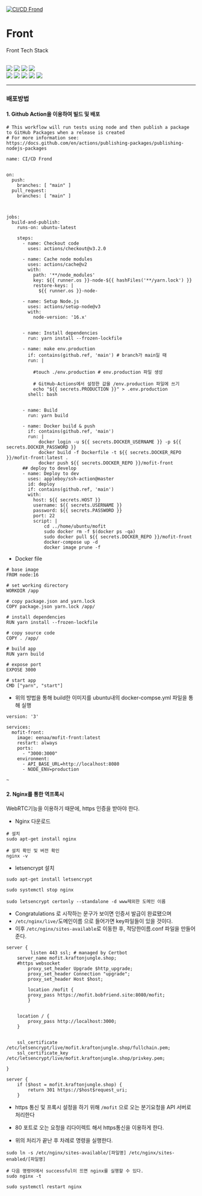 [![CI/CD Frond](https://github.com/MoFit-Project/Front/actions/workflows/npm-publish.yml/badge.svg)](https://github.com/MoFit-Project/Front/actions/workflows/npm-publish.yml)

# Front

Front Tech Stack

&#160;   
<img src="https://img.shields.io/badge/NGINX-009638?style=flat&logo=NGINX&logoColor=white"/>
<img src="https://img.shields.io/badge/Amazon AWS-232F3E?style=flat&logo=Amazon AWS&logoColor=white"/> 
<img src="https://img.shields.io/badge/JavaScript-F7DF1E?style=flat&logo=JavaScript&logoColor=white"/>
<img src="https://img.shields.io/badge/GameEngine-Phaser-blueviolet"/>
&#160;   
<img src="https://img.shields.io/badge/Docker-2496ED?style=flat&logo=Docker&logoColor=white"/>
<img src="https://img.shields.io/badge/Next.js-000000?style=flat&logo=Next.js&logoColor=white"/> 
<img src="https://img.shields.io/badge/GitHub Actions-2088FF?style=flat&logo=GitHub Actions&logoColor=white"/>
<img src="https://img.shields.io/badge/WebRTC-333333?style=flat&logo=WebRTC&logoColor=white"/> 
<img src="https://img.shields.io/badge/TensorFlow-FF6F00?style=flat&logo=TensorFlow&logoColor=white"/>  



---

### 배포방법

#### 1. Github Action을 이용하여 빌드 및 배포

```
# This workflow will run tests using node and then publish a package to GitHub Packages when a release is created
# For more information see: https://docs.github.com/en/actions/publishing-packages/publishing-nodejs-packages

name: CI/CD Frond


on:
  push:
    branches: [ "main" ]
  pull_request:
    branches: [ "main" ]



jobs:
  build-and-publish:
    runs-on: ubuntu-latest

    steps:
      - name: Checkout code
        uses: actions/checkout@v3.2.0

      - name: Cache node modules
        uses: actions/cache@v2
        with:
          path: '**/node_modules'
          key: ${{ runner.os }}-node-${{ hashFiles('**/yarn.lock') }}
          restore-keys: |
            ${{ runner.os }}-node-

      - name: Setup Node.js
        uses: actions/setup-node@v3
        with:
          node-version: '16.x'


      - name: Install dependencies
        run: yarn install --frozen-lockfile

      - name: make env.production
        if: contains(github.ref, 'main') # branch가 main일 때
        run: | 

          #touch ./env.production # env.production 파일 생성 

          # GitHub-Actions에서 설정한 값을 /env.production 파일에 쓰기
          echo "${{ secrets.PRODUCTION }}" > .env.production
        shell: bash


      - name: Build
        run: yarn build

      - name: Docker build & push
        if: contains(github.ref, 'main')
        run: |
            docker login -u ${{ secrets.DOCKER_USERNAME }} -p ${{ secrets.DOCKER_PASSWORD }}
            docker build -f Dockerfile -t ${{ secrets.DOCKER_REPO }}/mofit-front:latest .
            docker push ${{ secrets.DOCKER_REPO }}/mofit-front
      ## deploy to develop
      - name: Deploy to dev
        uses: appleboy/ssh-action@master
        id: deploy
        if: contains(github.ref, 'main')
        with:
          host: ${{ secrets.HOST }}
          username: ${{ secrets.USERNAME }}
          password: ${{ secrets.PASSWORD }}
          port: 22
          script: |
              cd ../home/ubuntu/mofit
              sudo docker rm -f $(docker ps -qa)
              sudo docker pull ${{ secrets.DOCKER_REPO }}/mofit-front
              docker-compose up -d
              docker image prune -f
```

- Docker file 

```
# base image
FROM node:16

# set working directory
WORKDIR /app

# copy package.json and yarn.lock
COPY package.json yarn.lock /app/

# install dependencies
RUN yarn install --frozen-lockfile

# copy source code
COPY . /app/

# build app
RUN yarn build

# expose port
EXPOSE 3000

# start app
CMD ["yarn", "start"]

```

- 위의 방법을 통해 build한 이미지를 ubuntu내의 docker-compse.yml 파일을 통해 실행

```
version: '3'

services:
  mofit-front:
    image: eenaa/mofit-front:latest
    restart: always
    ports:
      - "3000:3000"
    environment:
      - API_BASE_URL=http://localhost:8080
      - NODE_ENV=production

~
```

#### 2. Nginx를 통한 역프록시
WebRTC기능을 이용하기 때문에, https 인증을 받아야 한다. 

- Nginx 다운로드
```
# 설치
sudo apt-get install nginx

# 설치 확인 및 버전 확인
nginx -v
```

- letsencrypt 설치
```
sudo apt-get install letsencrypt

sudo systemctl stop nginx

sudo letsencrypt certonly --standalone -d www제외한 도메인 이름
```

- Congratulations 로 시작하는 문구가 보이면 인증서 발급이 완료됐으며
- ```/etc/nginx/live/```도메인이름 으로 들어가면 key파일들이 있을 것이다.
- 이후 ```/etc/nginx/sites-available```로 이동한 후, 적당한이름.conf 파일을 만들어 준다.

```
server {
         listen 443 ssl; # managed by Certbot
    server_name mofit.kraftonjungle.shop;
    #https websocket
        proxy_set_header Upgrade $http_upgrade;
        proxy_set_header Connection "upgrade";
        proxy_set_header Host $host;

        location /mofit {
        proxy_pass https://mofit.bobfriend.site:8080/mofit;
        }


    location / {
        proxy_pass http://localhost:3000;
    }


    ssl_certificate /etc/letsencrypt/live/mofit.kraftonjungle.shop/fullchain.pem; 
    ssl_certificate_key /etc/letsencrypt/live/mofit.kraftonjungle.shop/privkey.pem; 

}

server {
    if ($host = mofit.kraftonjungle.shop) {
        return 301 https://$host$request_uri;
    } 
```

- https 통신 및 프록시 설정을 하기 위해 ```/mofit``` 으로 오는 분기요청을 API 서버로 처리한다
- 80 포트로 오는 요청을 리다이렉트 해서 https통신을 이용하게 한다.


- 위의 처리가 끝난 후 차례로 명령을 실행한다.
```
sudo ln -s /etc/nginx/sites-available/[파일명] /etc/nginx/sites-enabled/[파일명]

# 다음 명령어에서 successful이 뜨면 nginx를 실행할 수 있다.
sudo nginx -t

sudo systemctl restart nginx
```
